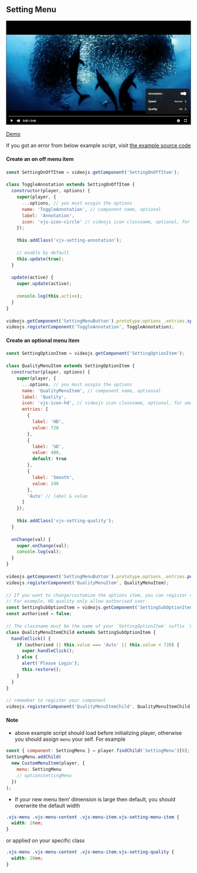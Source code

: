 ## Setting Menu

<img src="../screenshot/setting-menu.png">

[Demo](https://pong420.github.io/videojs-plus/examples/setting-menu.html)

If you got an error from below example script, visit [the example source code](examples/setting-menu.html)

#### Create an on off menu item

```js
const SettingOnOffItem = videojs.getComponent('SettingOnOffItem');

class ToggleAnnotation extends SettingOnOffItem {
  constructor(player, options) {
    super(player, {
      ...options, // you must assgin the options
      name: 'ToggleAnnotation', // component name, optional
      label: 'Annotation',
      icon: 'vjs-icon-circle' // videojs icon classname, optional, for small screen
    });

    this.addClass('vjs-setting-annotation');

    // enable by default
    this.update(true);
  }

  update(active) {
    super.update(active);

    console.log(this.active);
  }
}

videojs.getComponent('SettingMenuButton').prototype.options_.entries.splice(0, 0, 'ToggleAnnotation');
videojs.registerComponent('ToggleAnnotation', ToggleAnnotation);
```

#### Create an optional menu item

```js
const SettingOptionItem = videojs.getComponent('SettingOptionItem');

class QualityMenuItem extends SettingOptionItem {
  constructor(player, options) {
    super(player, {
      ...options, // you must assgin the options
      name: 'QualityMenuItem', // component name, optionsal
      label: 'Quality',
      icon: 'vjs-icon-hd', // videojs icon classname, optional, for small screen
      entries: [
        {
          label: 'HD',
          value: 720
        },
        {
          label: 'SD',
          value: 480,
          default: true
        },
        {
          label: 'Smooth',
          value: 240
        },
        'Auto' // label & value
      ]
    });

    this.addClass('vjs-setting-quality');
  }

  onChange(val) {
    super.onChange(val);
    console.log(val);
  }
}

videojs.getComponent('SettingMenuButton').prototype.options_.entries.push('QualityMenuItem');
videojs.registerComponent('QualityMenuItem', QualityMenuItem);

// If you want to change/customize the options item, you can register new a component.
// For example, HD quality only allow authorised user.
const SettingSubOptionItem = videojs.getComponent('SettingSubOptionItem');
const authorised = false;

// The classname must be the name of your `SettingOptionItem` suffix `Child`
class QualityMenuItemChild extends SettingSubOptionItem {
  handleClick() {
    if (authorised || this.value === 'Auto' || this.value < 720) {
      super.handleClick();
    } else {
      alert('Please Login');
      this.restore();
    }
  }
}

// remember to register your component
videojs.registerComponent('QualityMenuItemChild', QualityMenuItemChild);
```

#### Note

- above example script should load before initializing player, otherwise you should assign `menu` your self. For example

```js
const { component: SettingMenu } = player.findChild('SettingMenu')[0];
SettingMenu.addChild(
  new CustomMenuItem(player, {
    menu: SettingMenu
    // optionsSettingMenu
  })
);
```

- If your new menu item‘ dimension is large then default, you should overwrite the default width

```css
.vjs-menu .vjs-menu-content .vjs-menu-item.vjs-setting-menu-item {
  width: 20em;
}
```

or applied on your specific class

```css
.vjs-menu .vjs-menu-content .vjs-menu-item.vjs-setting-quality {
  width: 20em;
}
```
